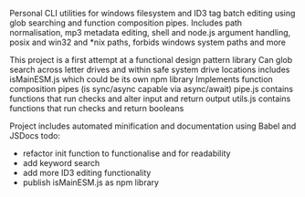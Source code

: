 Personal CLI utilities for windows filesystem and ID3 tag batch editing using glob searching and function composition pipes. Includes path normalisation, mp3 metadata editing, shell and node.js argument handling, posix and win32 and \*nix paths, forbids windows system paths and more

This project is a first attempt at a functional design pattern library
Can glob search across letter drives and within safe system drive locations
includes isMainESM.js which could be its own npm library
Implements function composition pipes (is sync/async capable via async/await)
pipe.js contains functions that run checks and alter input and return output
utils.js contains functions that run checks and return booleans

Project includes automated minification and documentation using Babel and JSDocs
todo:

- refactor init function to functionalise and for readability
- add keyword search
- add more ID3 editing functionality
- publish isMainESM.js as npm library
